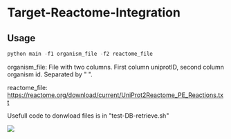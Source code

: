 # Target-Reactome-Integration

## Usage

```python
python main -f1 organism_file -f2 reactome_file
```
organism_file: File with two columns. First column uniprotID, second column organism id. Separated by " ".

reactome_file: <https://reactome.org/download/current/UniProt2Reactome_PE_Reactions.txt>

Usefull code to donwload files is in "test-DB-retrieve.sh"

<img src="https://docs.google.com/drawings/d/1EFg9wkkmf-5GqTyPIOMkNUvf1hZ3m4qzz-aG9hS8yiU/export/png"/>
